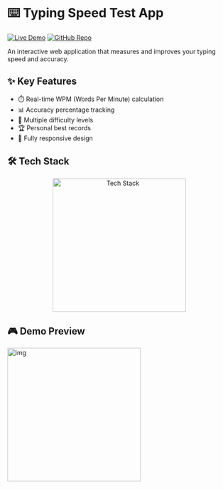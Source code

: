 # ⌨️ Typing Speed Test App

[![Live Demo](https://img.shields.io/badge/🚀_Live_Demo-4285F4?style=for-the-badge&logo=google-chrome&logoColor=white)](https://amdadislam01.github.io/Typing-Speed-Test-App/)
[![GitHub Repo](https://img.shields.io/badge/💻_Source_Code-181717?style=for-the-badge&logo=github&logoColor=white)](https://github.com/amdadislam01/Typing-Speed-Test-App)

An interactive web application that measures and improves your typing speed and accuracy.

## ✨ Key Features

- ⏱️ Real-time WPM (Words Per Minute) calculation
- 📊 Accuracy percentage tracking
- 📝 Multiple difficulty levels
- 🏆 Personal best records
- 📱 Fully responsive design

## 🛠️ Tech Stack

<p align="center">
  <img src="https://skillicons.dev/icons?i=html,css,js,github" alt="Tech Stack" width="300"/>
</p>

## 🎮 Demo Preview

 <img src="https://ik.imagekit.io/yqnbhdlo4/Img/typing?updatedAt=1754893491375" alt="img" width="300"/>
